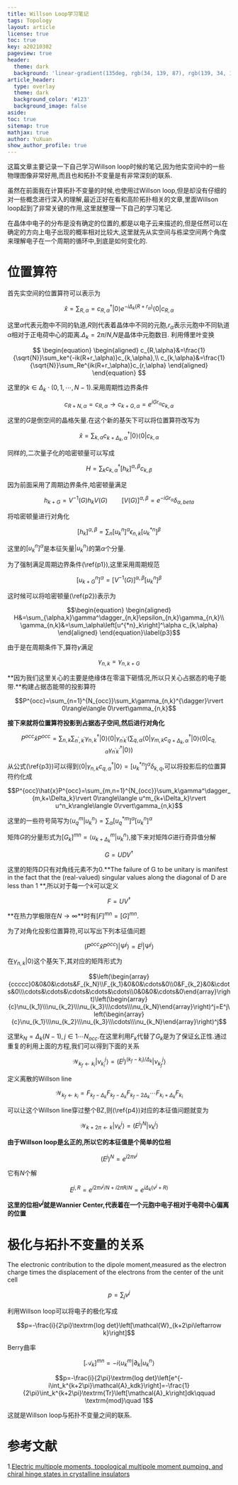 ```yaml
---
title: Willson Loop学习笔记
tags: Topology
layout: article
license: true
toc: true
key: a20210302
pageview: true
header:
  theme: dark
  background: 'linear-gradient(135deg, rgb(34, 139, 87), rgb(139, 34, 139))'
article_header:
  type: overlay
  theme: dark
  background_color: '#123'
  background_image: false
aside:
toc: true
sitemap: true
mathjax: true
author: YuXuan
show_author_profile: true
---
```

这篇文章主要记录一下自己学习Willson loop时候的笔记,因为他实空间中的一些物理图像非常好用,而且也和拓扑不变量是有非常深刻的联系.
<!--more-->
虽然在前面我在计算拓扑不变量的时候,也使用过Willson loop,但是却没有仔细的对一些概念进行深入的理解,最近正好在看和高阶拓扑相关的文章,里面Willson loop起到了非常关键的作用,这里就整理一下自己的学习笔记.

在晶体中电子的分布是没有确定的位置的,都是以电子云来描述的,但是任然可以在确定的方向上电子出现的概率相对比较大,这里就先从实空间与栋梁空间两个角度来理解电子在一个周期的循环中,到底是如何变化的.

# 位置算符

首先实空间的位置算符可以表示为

$$\hat{x}=\sum_{R,\alpha}=c^\dagger_{R,\alpha}\rvert 0\rangle e^{-i\Delta_k(R+r_\alpha)}\langle 0\rvert c_{R,\alpha}$$

这里$\alpha$代表元胞中不同的轨道,$R$则代表着晶体中不同的元胞,$r_\alpha$表示元胞中不同轨道$\alpha$相对于正电荷中心的距离.$\Delta_k=2\pi/N$,$N$是晶体中元胞数目.
利用傅里叶变换

$$
\begin{equation}
\begin{aligned}
c_{R,\alpha}&=\frac{1}{\sqrt{N}}\sum_ke^{-ik(R+r_\alpha)}c_{k,\alpha},\\
c_{k,\alpha}&=\frac{1}{\sqrt{N}}\sum_Re^{ik(R+r_\alpha)}c_{r,\alpha}
\end{aligned}
\end{equation}
$$

这里的$k\in \Delta_k\cdot(0,1,\cdots,N-1)$.采用周期性边界条件

$$c_{R+N,\alpha}=c_{R,\alpha}\rightarrow c_{k+G,\alpha}=e^{iGr_\alpha}c_{k,\alpha}$$

这里的$G$是倒空间的晶格矢量.在这个新的基矢下可以将位置算符改写为

$$\hat{x}=\sum_{k,\alpha}c^\dagger_{k+\Delta_k,\alpha}\rvert 0\rangle\langle 0\rvert c_{k,\alpha}$$

同样的,二次量子化的哈密顿量可以写成

$$H=\sum_k c^\dagger_{k,\alpha}\left[h_k\right]^{\alpha,\beta}c_{k,\beta}\label{p2}$$

因为前面采用了周期边界条件,哈密顿量满足

$$h_{k+G}=V^{-1}(G)h_kV(G)\qquad \left[V(G)\right]^{\alpha,\beta}=e^{-iGr_\alpha}\delta_{\alpha,beta}\label{p1}$$

将哈密顿量进行对角化

$$\left[h_k\right]^{\alpha,\beta}=\sum_n\left[u^n_k\right]^\alpha\epsilon_{n,k}\left[u^{*n}_k\right]^\beta$$

这里的$\left[u^n_k\right]^\alpha$是本征矢量$\rvert u_k^n\rangle$的第$\alpha$个分量.

为了强制满足周期边界条件(\ref{p1}),这里采用周期规范

$$\left[u_{k+G}^n\right]^\alpha=\left[V^{-1}(G)\right]^{\alpha,\beta}\left[u^n_k\right]^\beta$$

这时候可以将哈密顿量(\ref{p2})表示为

$$\begin{equation}
\begin{aligned}
H&=\sum_{\alpha,k}\gamma^\dagger_{n,k}\epsilon_{n,k}\gamma_{n,k}\\
\gamma_{n,k}&=\sum_\alpha\left[u^{*n}_k\right]^\alpha c_{k,\alpha}
\end{aligned}
\end{equation}\label{p3}$$

由于是在周期条件下,算符$\gamma$满足

$$\gamma_{n,k}=\gamma_{n,k+G}$$

**因为我们这里关心的主要是绝缘体在零温下砸情况,所以只关心占据态的电子能带.**构建占据态能带的投影算符

$$P^{occ}=\sum_{n=1}^{N_{occ}}\sum_k\gamma_{n,k}^{\dagger}\rvert 0\rangle\langle 0\rvert\gamma_{n,k}$$

**接下来就将位置算符投影到占据态子空间,然后进行对角化**

$$P^{occ}\hat{x}P^{occ}=\sum_{n,k}\sum_{n^{'},k^{'}}\gamma^\dagger_{n,k}\rvert 0\rangle\langle 0\rvert\gamma_{n^{'}k^{'}}(\sum_{q,\alpha}\langle 0\rvert\gamma_{m,k}c^\dagger_{q+\Delta_k,\alpha}\rvert 0\rangle\langle 0\rvert c_{q,\alpha}\gamma^\dagger_{n^{'}k^{'}}\rvert 0\rangle)$$

从公式(\ref{p3})可以得到$\langle 0\rvert\gamma_{n,k}c^\dagger_{q,\alpha}\rvert 0\rangle=\left[u^{*n}_k\right]^\alpha\delta_{k,q}$,可以将投影后的位置算符约化成

$$P^{occ}\hat{x}P^{occ}=\sum_{m,n=1}^{N_{occ}}\sum_k\gamma^\dagger_{m,k+\Delta_k}\rvert 0\rangle\langle u^m_{k+\Delta_k}\rvert u^n_k\rangle\langle 0\rvert\gamma_{n,k}$$

这里的一些符号简写为$\langle u^m_q\rvert u^n_k\rangle=\sum_\alpha\left[u^{*m}_q\right]^\alpha\left[u^n_k\right]^\alpha$

矩阵$G$的分量形式为$\left[G_k\right]^{mn}=\langle u^m_{k+\Delta_k}\rvert u^n_k\rangle$,接下来对矩阵$G$进行奇异值分解

$$G=UDV^\dagger$$

这里的矩阵$D$只有对角线元素不为0.**The failure of G to be unitary
is manifest in the fact that the (real-valued) singular values
along the diagonal of D are less than 1  **,所以对于每一个$k$可以定义

$$F=UV^\dagger$$

**在热力学极限在$N\rightarrow\infty$**时有$\left[F\right]^{mn}=\left[G\right]^{mn}$.

为了对角化投影位置算符,可以写出下列本征值问题

$$(P^{occ}\hat{x}P^{occ})\rvert\Psi^j\rangle=E^j\rvert\Psi^j\rangle$$

在$\gamma_{n,k}\rvert 0\rangle$这个基矢下,其对应的矩阵形式为

$$\left(\begin{array}{ccccc}0&0&0&\cdots&F_{k_N}\\F_{k_1}&0&0&\cdots&0\\0&F_{k_2}&0&\cdots&0\\\cdots&\cdots&\cdots&\cdots&\cdots\\0&0&0&\cdots&0\end{array}\right)\left(\begin{array}{c}\nu_{k_1}\\\nu_{k_2}\\\nu_{k_3}\\\cdots\\\nu_{k_N}\end{array}\right)^j=E^j\left(\begin{array}{c}\nu_{k_1}\\\nu_{k_2}\\\nu_{k_3}\\\cdots\\\nu_{k_N}\end{array}\right)^j$$

这里$k_N=\Delta_k(N-1),j\in 1\cdots N_{occ}$.在这里利用$F_k$代替了$G_k$是为了保证幺正性.通过重复的利用上面的方程,我们可以得到下面的关系

$$\mathcal{W}_{k_f\leftarrow k_i}\rvert\nu^j_{k_i}\rangle=(E^j)^{(k_f-k_i)/\Delta_k}\rvert\nu^j_{k_f}\rangle\label{p4}$$

定义离散的Willson line

$$\mathcal{W}_{k_f\leftarrow k_i}=F_{k_f-\Delta_k}F_{k_f-\Delta_k}F_{k_f-2\Delta_k}\cdots F_{k_i+\Delta_k}F_{k_i}$$

可以让这个Willson line穿过整个BZ,则(\ref{p4})对应的本征值问题就变为

$$\mathcal{W}_{k+2\pi\leftarrow k}\rvert v_k^j\rangle=(E^j)^N\rvert v_k^j\rangle$$

**由于Willson loop是幺正的,所以它的本征值是个简单的位相**

$$(E^j)^N=e^{i2\pi v^j}$$

它有$N$个解

$$E^{j,R}=e^{i2\pi v^j/N+i2\pi R/N}=e^{i\Delta_k(v^j+R)}$$

**这里的位相$v^j$就是Wannier Center,代表着在一个元胞中电子相对于电荷中心偏离的位置**

# 极化与拓扑不变量的关系

The electronic contribution to the dipole moment,measured as the electron charge times the displacement of the electrons from
the center of the unit cell

$$p=\sum_j v^j$$

利用Willson loop可以将电子的极化写成

$$p=-\frac{i}{2\pi}\textrm{log det}\left[\mathcal{W}_{k+2\pi\leftarrow k}\right]$$

Berry曲率

$$\left[\mathcal{A}_k\right]^{mn}=-i\langle u_k^m\rvert\partial_k\rvert u_k^n\rangle$$

$$p=-\frac{i}{2\pi}\textrm{log det}\left[e^{-i\int_k^{k+2\pi}\mathcal{A}_kdk}\right]=-\frac{1}{2\pi}\int_k^{k+2\pi}\textrm{Tr}\left[\mathcal{A}_k\right]dk\qquad \textrm{mod}\quad 1$$

这就是Willson loop与拓扑不变量之间的联系.

# 参考文献
1.[Electric multipole moments, topological multipole moment pumping, and chiral hinge states in crystalline insulators](https://journals.aps.org/prb/abstract/10.1103/PhysRevB.96.245115)


